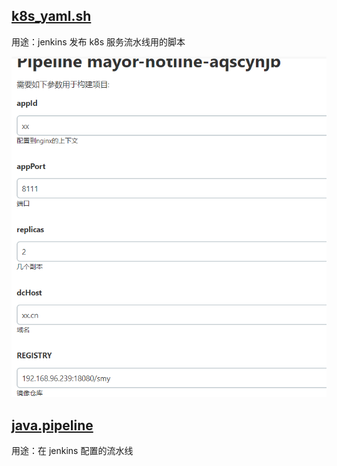 [k8s_yaml.sh](k8s_yaml.sh)
---
用途：jenkins 发布 k8s 服务流水线用的脚本

![jenkins配置](../images/1.png)

[java.pipeline](java.pipeline)
---
用途：在 jenkins 配置的流水线
